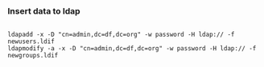 ### Insert data to ldap
```

ldapadd -x -D "cn=admin,dc=df,dc=org" -w password -H ldap:// -f newusers.ldif
ldapmodify -a -x -D "cn=admin,dc=df,dc=org" -w password -H ldap:// -f newgroups.ldif
```
